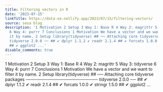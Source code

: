 ```yaml
---
title: Filtering vectors in R
date: '2023-07-15'
linkTitle: https://data-se.netlify.app/2023/07/15/filtering-vectors/
source: sesa blog
description: '1 Motivation 2 Setup 3 Way 1: Base R 4 Way 2: magrittr 5 Way 3: tidyverse
  6 Way 4: purrr 7 Conclusions 1 Motivation We have a vector and we want to filter
  it by name. 2 Setup library(tidyverse) ## ── Attaching core tidyverse packages ────────────────────────
  tidyverse 2.0.0 ── ## ✔ dplyr 1.1.2 ✔ readr 2.1.4 ## ✔ forcats 1.0.0 ✔ stringr 1.5.0
  ## ✔ ggplot2 ...'
disable_comments: true
---
```

1 Motivation 2 Setup 3 Way 1: Base R 4 Way 2: magrittr 5 Way 3: tidyverse 6 Way 4: purrr 7 Conclusions 1 Motivation We have a vector and we want to filter it by name. 2 Setup library(tidyverse) ## ── Attaching core tidyverse packages ──────────────────────── tidyverse 2.0.0 ── ## ✔ dplyr 1.1.2 ✔ readr 2.1.4 ## ✔ forcats 1.0.0 ✔ stringr 1.5.0 ## ✔ ggplot2 ...